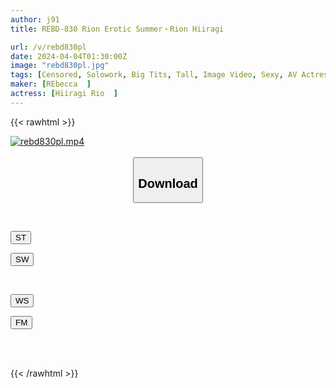```yaml
---
author: j91
title: REBD-830 Rion Erotic Summer・Rion Hiiragi

url: /v/rebd830pl
date: 2024-04-04T01:30:00Z
image: "rebd830pl.jpg"
tags: [Censored, Solowork, Big Tits, Tall, Image Video, Sexy, AV Actress	]
maker: [REbecca  ]
actress: [Hiiragi Rio  ]
---
```



{{< rawhtml >}}

<div class="video" data-videoid="vYQLg6xjJQIwav">
    <a href="javascript:;">
        <img src="/v/rebd830pl/rebd830pl.jpg" width="WIDTH" height="HEIGHT" alt="rebd830pl.mp4" loading="lazy">
    </a>
</div>

<script type="text/javascript" src="https://j91.asia/asset/on-demand-st.js"></script>

<br>
  <link rel="stylesheet" href="https://j91.asia/asset/bs5.css">
  
  <center>
  <button class="btn btn-primary" type="button" data-bs-toggle="collapse" data-bs-target=".multi-collapse" aria-expanded="false" aria-controls="multiCollapseExample1 multiCollapseExample2"><h2>Download</h2></button></center>
</p>
<div class="row">
  <div class="col">
    <div class="collapse multi-collapse" id="multiCollapseExample1">
      <div class="card card-body">
	      	      <br>
<div class="buttons">  
<p><a href="https://streamtape.to/v/vYQLg6xjJQIwav" target="_blank"><button class="btn-hover color-3"><i class="fa fa-download"></i> ST</button></a></p>
<p><a href="https://asnwish.com/wu5yrgtw98i6" target="_blank"><button class="btn-hover color-2"><i class="fa fa-download"></i> SW</button></a></p></div>
    </div>
  </div>
</div>
  <div class="col">
    <div class="collapse multi-collapse" id="multiCollapseExample2">
      <div class="card card-body">
	      <br>
<div class="buttons">
<p><a href="https://wolfstream.tv/qv80efcd8rms"><button class="btn-hover color-9"><i class="fa fa-download"></i> WS</button></a></p>
<p><a href="https://filemoon.sx/d/mzsdcytujzik"><button class="btn-hover color-8"><i class="fa fa-download"></i> FM</button></a></p></div>
<br><br>
      </div>
    </div>
  </div>
</div>

{{< /rawhtml >}}